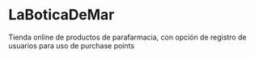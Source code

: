 # LaBoticaDeMar
Tienda online de productos de parafarmacia, con opción de registro de usuarios para uso de purchase points
